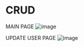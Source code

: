 # CRUD
MAIN PAGE
![image](https://github.com/Aman062003/CRUD/assets/124157053/0aaaacda-3ae6-481a-a8bc-1fc34b203598)


UPDATE USER PAGE
![image](https://github.com/Aman062003/CRUD/assets/124157053/c851445b-1eb5-4edf-96dc-fed49cf30823)
